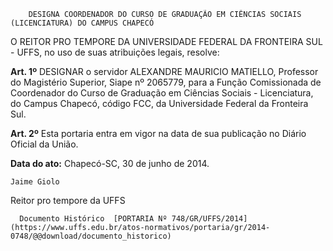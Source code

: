         DESIGNA COORDENADOR DO CURSO DE GRADUAÇÃO EM CIÊNCIAS SOCIAIS (LICENCIATURA) DO CAMPUS CHAPECÓ  

O REITOR PRO TEMPORE DA UNIVERSIDADE FEDERAL DA FRONTEIRA SUL - UFFS, no uso de suas atribuições legais, resolve:

 **Art. 1º** DESIGNAR o servidor ALEXANDRE MAURICIO MATIELLO, Professor do Magistério Superior, Siape nº 2065779, para a Função Comissionada de Coordenador do Curso de Graduação em Ciências Sociais - Licenciatura, do Campus Chapecó, código FCC, da Universidade Federal da Fronteira Sul.

 **Art. 2º** Esta portaria entra em vigor na data de sua publicação no Diário Oficial da União.

   **Data do ato:** Chapecó-SC, 30 de junho de 2014.   
 

    Jaime Giolo   
 Reitor pro tempore da UFFS 

      Documento Histórico  [PORTARIA Nº 748/GR/UFFS/2014](https://www.uffs.edu.br/atos-normativos/portaria/gr/2014-0748/@@download/documento_historico)     
      